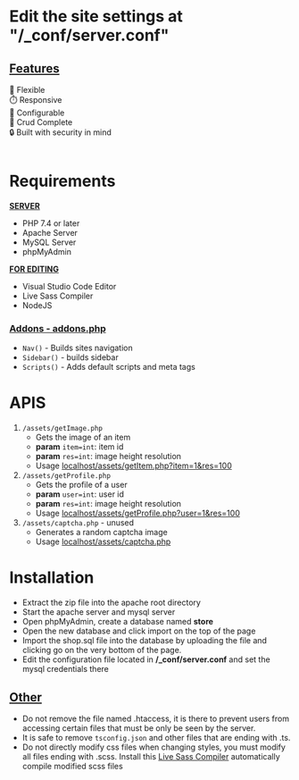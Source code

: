 

  # **Edit the site settings at "/_conf/server.conf"**

  ## <ins>**Features** 

  💪 Flexible\
  ⏱️ Responsive\
  🔧 Configurable\
  📝 Crud Complete\
  🔒 Built with security in mind\
  &nbsp;

  # Requirements 
  <ins> **SERVER**
  * PHP 7.4 or later
  * Apache Server
  * MySQL Server
  * phpMyAdmin

  <ins>**FOR EDITING**
  * Visual Studio Code Editor
  * Live Sass Compiler
  * NodeJS

  ### <ins>**Addons - addons.php**

  * `Nav()` - Builds sites navigation
  * `Sidebar()` - builds sidebar
  * `Scripts()` - Adds default scripts and meta tags

  # APIS
  1. `/assets/getImage.php` 
      * Gets the image of an item
      * **param** `item=int`: item id
      * **param** `res=int`: image height resolution
      * Usage [localhost/assets/getItem.php?item=1&res=100](localhost/assets/getItem.php?item=1&res=100)
  1. `/assets/getProfile.php` 
      * Gets the profile of a user
      * **param** `user=int`: user id
      * **param** `res=int`: image height resolution
      * Usage [localhost/assets/getProfile.php?user=1&res=100](localhost/assets/getProfile.php?user=1&res=100)
  1. `/assets/captcha.php` - unused
      * Generates a random captcha image
      * Usage [localhost/assets/captcha.php](localhost/assets/captcha.php)

  # Installation

  * Extract the zip file into the apache root directory
  * Start the apache server and mysql server
  * Open phpMyAdmin, create a database named **store** 
  * Open the new database and click import on the top of the page
  * Import the shop.sql file into the database by uploading the file and clicking go on the very bottom of the page.
  * Edit the configuration file located in **/_conf/server.conf** and set the mysql credentials there

  ## <ins>Other
  * Do not remove the file named .htaccess, it is there to prevent users from accessing certain files that must be only be seen by the server.
  * It is safe to remove `tsconfig.json` and other files that are ending with .ts.
  * Do not directly modify css files when changing styles, you must modify all files ending with .scss. Install this [Live Sass Compiler](https://marketplace.visualstudio.com/items?itemName=glenn2223.live-sass) automatically compile modified scss files
  
